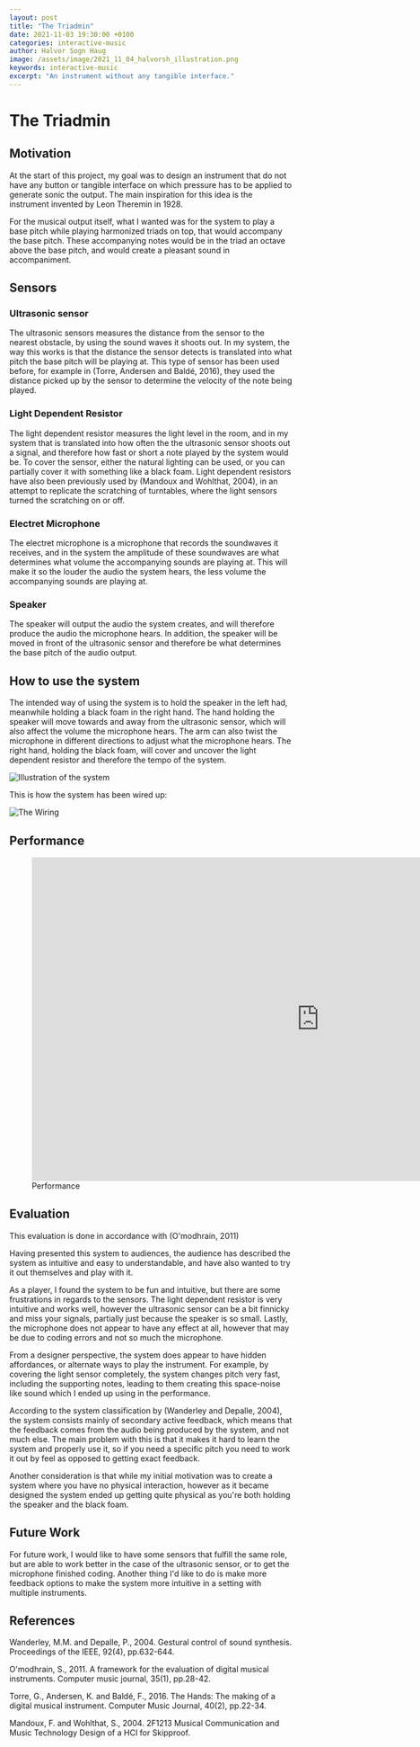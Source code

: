 ```yaml
---
layout: post
title: "The Triadmin"
date: 2021-11-03 19:30:00 +0100
categories: interactive-music
author: Halvor Sogn Haug
image: /assets/image/2021_11_04_halvorsh_illustration.png
keywords: interactive-music
excerpt: "An instrument without any tangible interface."
---
```



# The Triadmin

## Motivation

At the start of this project, my goal was to design an instrument that do not have any button or tangible interface on which pressure has to be applied to generate sonic the output. The main inspiration for this idea is the instrument invented by Leon Theremin in 1928.

For the musical output itself, what I wanted was for the system to play a base pitch while playing harmonized triads on top, that would accompany the base pitch. These accompanying notes would be in the triad an octave above the base pitch, and would create a pleasant sound in accompaniment.

## Sensors

### Ultrasonic sensor

The ultrasonic sensors measures the distance from the sensor to the nearest obstacle, by using the sound waves it shoots out. In my system, the way this works is that the distance the sensor detects is translated into what pitch the base pitch will be playing at. This type of sensor has been used before, for example in (Torre, Andersen and Baldé, 2016), they used the distance picked up by the sensor to determine the velocity of the note being played.

### Light Dependent Resistor

The light dependent resistor measures the light level in the room, and in my system that is translated into how often the the ultrasonic sensor shoots out a signal, and therefore how fast or short a note played by the system would be. To cover the sensor, either the natural lighting can be used, or you can partially cover it with something like a black foam. Light dependent resistors have also been previously used by (Mandoux and Wohlthat, 2004), in an attempt to replicate the scratching of turntables, where the light sensors turned the scratching on or off.

### Electret Microphone

The electret microphone is a microphone that records the soundwaves it receives, and in the system the amplitude of these soundwaves are what determines what volume the accompanying sounds are playing at. This will make it so the louder the audio the system hears, the less volume the accompanying sounds are playing at.

### Speaker

The speaker will output the audio the system creates, and will therefore produce the audio the microphone hears. In addition, the speaker will be moved in front of the ultrasonic sensor and therefore be what determines the base pitch of the audio output.

## How to use the system

The intended way of using the system is to hold the speaker in the left had, meanwhile holding a black foam in the right hand. The hand holding the speaker will move towards and away from the ultrasonic sensor, which will also affect the volume the microphone hears. The arm can also twist the microphone in different directions to adjust what the microphone hears. The right hand, holding the black foam, will cover and uncover the light dependent resistor and therefore the tempo of the system.

![Illustration of the system](/assets/image/2021_11_04_halvorsh_illustration.png "Diagram describing system use")

This is how the system has been wired up:

![The Wiring](/assets/image/2021_11_04_halvorsh_wiring.jpg "How the system has been wired")

## Performance

<figure style="float: none">
   <iframe src="https://drive.google.com/file/d/11xUYQTcDDKwR18SuTkkdhyTK1SEeSYEh/preview" width="1024" height="576" frameborder="0" allowfullscreen></iframe>
   <figcaption>Performance</figcaption>
</figure>

## Evaluation

This evaluation is done in accordance with (O'modhrain, 2011)

Having presented this system to audiences, the audience has described the system as intuitive and easy to understandable, and have also wanted to try it out themselves and play with it.

As a player, I found the system to be fun and intuitive, but there are some frustrations in regards to the sensors. The light dependent resistor is very intuitive and works well, however the ultrasonic sensor can be a bit finnicky and miss your signals, partially just because the speaker is so small. Lastly, the microphone does not appear to have any effect at all, however that may be due to coding errors and not so much the microphone.

From a designer perspective, the system does appear to have hidden affordances, or alternate ways to play the instrument. For example, by covering the light sensor completely, the system changes pitch very fast, including the supporting notes, leading to them creating this space-noise like sound which I ended up using in the performance.

According to the system classification by (Wanderley and Depalle, 2004), the system consists mainly of secondary active feedback, which means that the feedback comes from the audio being produced by the system, and not much else. The main problem with this is that it makes it hard to learn the system and properly use it, so if you need a specific pitch you need to work it out by feel as opposed to getting exact feedback.

Another consideration is that while my initial motivation was to create a system where you have no physical interaction, however as it became designed the system ended up getting quite physical as you're both holding the speaker and the black foam.

## Future Work

For future work, I would like to have some sensors that fulfill the same role, but are able to work better in the case of the ultrasonic sensor, or to get the microphone finished coding. Another thing I'd like to do is make more feedback options to make the system more intuitive in a setting with multiple instruments.

## References

Wanderley, M.M. and Depalle, P., 2004. Gestural control of sound synthesis. Proceedings of the IEEE, 92(4), pp.632-644.

O'modhrain, S., 2011. A framework for the evaluation of digital musical instruments. Computer music journal, 35(1), pp.28-42.

Torre, G., Andersen, K. and Baldé, F., 2016. The Hands: The making of a digital musical instrument. Computer Music Journal, 40(2), pp.22-34.

Mandoux, F. and Wohlthat, S., 2004. 2F1213 Musical Communication and Music Technology Design of a HCI for Skipproof.

